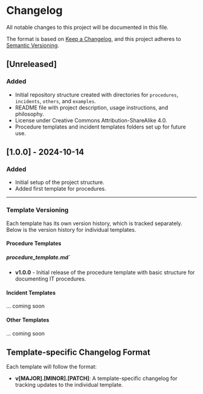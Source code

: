 # Changelog

All notable changes to this project will be documented in this file.

The format is based on [Keep a Changelog](https://keepachangelog.com/), and this project adheres to [Semantic Versioning](https://semver.org/).

## [Unreleased]

### Added
- Initial repository structure created with directories for `procedures`, `incidents`, `others`, and `examples`.
- README file with project description, usage instructions, and philosophy.
- License under Creative Commons Attribution-ShareAlike 4.0.
- Procedure templates and incident templates folders set up for future use.

## [1.0.0] - 2024-10-14

### Added
- Initial setup of the project structure.
- Added first template for procedures.

---

### Template Versioning

Each template has its own version history, which is tracked separately. Below is the version history for individual templates.

#### Procedure Templates

##### procedure_template.md`
- **v1.0.0** - Initial release of the procedure template with basic structure for documenting IT procedures.

#### Incident Templates

... coming soon

#### Other Templates

... coming soon

## Template-specific Changelog Format

Each template will follow the format:
- **v[MAJOR].[MINOR].[PATCH]**: A template-specific changelog for tracking updates to the individual template.

